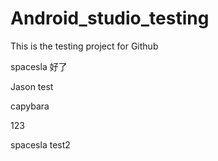 # Android_studio_testing

This is the testing project for Github

spacesla 好了

Jason test

capybara

123

spacesla test2

